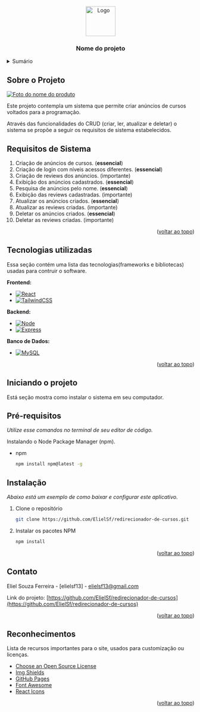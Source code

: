 <a name="readme-top" id="readme-top"></a>

<!-- Logo do projeto -->
<br />
<div align="center">
  <a href="https://github.com/othneildrew/Best-README-Template">
    <img src="images/logo.png" alt="Logo" width="80" height="80">
  </a>

  <h3 align="center">Nome do projeto</h3>
</div>



<!-- Sumário -->
<details>
  <summary>Sumário</summary>
  <ol>
    <li>
      <a href="#about-the-project">Sobre o Projeto</a>
      <ul>
        <li><a href="#system-requirements">Requisitos de Sistema</a></li>
        <li><a href="#built-with">Tecnologias utilizadas</a></li>
      </ul>
    </li>
    <li>
      <a href="#getting-started">Iniciando o projeto</a>
      <ul>
        <li><a href="#prerequisites">Pré-requisitos</a></li>
        <li><a href="#installation">Instalação</a></li>
      </ul>
    </li>
    <li><a href="#contact">Contato</a></li>
    <li><a href="#acknowledgments">Reconhecimentos</a></li>
  </ol>
</details>



<!-- Sobre o Projeto -->
<h2 id="about-the-project"> Sobre o Projeto </h2>

[![Foto do nome do produto][product-screenshot]](product-url)

Este projeto contempla um sistema que permite criar anúncios de cursos voltados para a programação. 

Através das funcionalidades do CRUD (criar, ler, atualizar e deletar) o sistema se propõe a seguir os requisitos de sistema estabelecidos.

<h2 id="system-requirements"> Requisitos de Sistema </h2>

  1. Criação de anúncios de cursos. (**essencial**)
  2. Criação de login com níveis acessos diferentes. (**essencial**)
  3. Criação de reviews dos anúncios. (importante)
  4. Exibição dos anúncios cadastrados. (**essencial**)
  5. Pesquisa de anúncios pelo nome. (**essencial**) 
  6. Exibição das reviews cadastradas. (importante)
  7. Atualizar os anúncios criados. (**essencial**)
  8. Atualizar as reviews criadas. (importante)
  9. Deletar os anúncios criados. (**essencial**)
  10. Deletar as reviews criadas. (importante)

<p align="right">(<a href="#readme-top">voltar ao topo</a>)</p>

<h2 id="built-with"> Tecnologias utilizadas </h2>

Essa seção contém uma lista das tecnologias(frameworks e bibliotecas) usadas para contruir o software.

**Frontend:**
* [![React][React.js]][React-url]
* [![TailwindCSS][TailwindCSS]][TailwindCSS-url]

**Backend:**
* [![Node][Node.js]][Node-url]
* [![Express][Express.js]][Express-url]

**Banco de Dados:**
* [![MySQL][MySQL]][MySQL-url]


<p align="right">(<a href="#readme-top">voltar ao topo</a>)</p>



<!-- Iniciando o projeto -->
<h2 id="getting-started"> Iniciando o projeto </h2>

Está seção mostra como instalar o sistema em seu computador.

<h2 id="prerequisites"> Pré-requisitos </h2>

_Utilize esse comandos no terminal de seu editor de código._

Instalando o Node Package Manager (npm).
* npm
  ```sh
  npm install npm@latest -g
  ```

<h2 id="installation"> Instalação </h2>

_Abaixo está um exemplo de como baixar e configurar este aplicativo._

1. Clone o repositório
   ```sh
   git clone https://github.com/ElielSf/redirecionador-de-cursos.git
   ```
2. Instalar os pacotes NPM
   ```sh
   npm install
   ```

<p align="right">(<a href="#readme-top">voltar ao topo</a>)</p>



<!-- Contato -->
<h2 id="contact"> Contato </h2>

Eliel Souza Ferreira - [elielsf13] - elielsf13@gmail.com

Link do projeto: [https://github.com/ElielSf/redirecionador-de-cursos](https://github.com/ElielSf/redirecionador-de-cursos)

<p align="right">(<a href="#readme-top">voltar ao topo</a>)</p>



<!-- Reconhecimentos -->
<h2 id="acknowledgments"> Reconhecimentos </h2>

Lista de recursos importantes para o site, usados para customização ou licenças.

* [Choose an Open Source License](https://choosealicense.com)
* [Img Shields](https://shields.io)
* [GitHub Pages](https://pages.github.com)
* [Font Awesome](https://fontawesome.com)
* [React Icons](https://react-icons.github.io/react-icons/search)

<p align="right">(<a href="#readme-top">voltar ao topo</a>)</p>



<!-- MARKDOWN LINKS & IMAGENS -->
<!-- https://www.markdownguide.org/basic-syntax/#reference-style-links -->
[contributors-shield]: https://img.shields.io/github/contributors/othneildrew/Best-README-Template.svg?style=for-the-badge
[contributors-url]: https://github.com/othneildrew/Best-README-Template/graphs/contributors
[forks-shield]: https://img.shields.io/github/forks/othneildrew/Best-README-Template.svg?style=for-the-badge
[forks-url]: https://github.com/othneildrew/Best-README-Template/network/members
[stars-shield]: https://img.shields.io/github/stars/othneildrew/Best-README-Template.svg?style=for-the-badge
[stars-url]: https://github.com/othneildrew/Best-README-Template/stargazers
[issues-shield]: https://img.shields.io/github/issues/othneildrew/Best-README-Template.svg?style=for-the-badge
[issues-url]: https://github.com/othneildrew/Best-README-Template/issues
[license-shield]: https://img.shields.io/github/license/othneildrew/Best-README-Template.svg?style=for-the-badge
[license-url]: https://github.com/othneildrew/Best-README-Template/blob/master/LICENSE.txt
[linkedin-shield]: https://img.shields.io/badge/-LinkedIn-black.svg?style=for-the-badge&logo=linkedin&colorB=555
[linkedin-url]: https://linkedin.com/in/othneildrew
[product-screenshot]: images/screenshot.png

[React.js]: https://img.shields.io/badge/React-20232A?style=for-the-badge&logo=react&logoColor=61DAFB
[React-url]: https://reactjs.org/
[Node.js]: https://img.shields.io/badge/Node.js-43853D?style=for-the-badge&logo=node.js&logoColor=white
[Node-url]: https://nodejs.org/en
[Express.js]: https://img.shields.io/badge/Express.js-404D59?style=for-the-badge
[Express-url]: https://expressjs.com/pt-br/
[TailwindCSS]: https://img.shields.io/badge/Tailwind_CSS-38B2AC?style=for-the-badge&logo=tailwind-css&logoColor=white
[TailwindCSS-url]: https://tailwindcss.com/
[React-router]: https://img.shields.io/badge/React_Router-CA4245?style=for-the-badge&logo=react-router&logoColor=white
[React-router-url]: https://reactrouter.com/en/main
[MySQL]: https://img.shields.io/badge/MySQL-00000F?style=for-the-badge&logo=mysql&logoColor=white
[MySQL-url]: https://www.mysql.com/